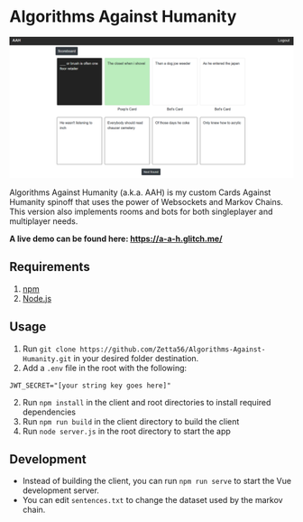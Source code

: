 # Algorithms Against Humanity

![Game](/docs/images/game.PNG)

Algorithms Against Humanity (a.k.a. AAH) is my custom Cards Against Humanity spinoff that uses the power of Websockets and Markov Chains.
This version also implements rooms and bots for both singleplayer and multiplayer needs.

**A live demo can be found here: https://a-a-h.glitch.me/**

## Requirements
1. [npm](https://www.npmjs.com/get-npm)
2. [Node.js](https://nodejs.org/en/download/)

## Usage
1. Run `git clone https://github.com/Zetta56/Algorithms-Against-Humanity.git` in your desired folder destination.
2. Add a `.env` file in the root with the following:
```
JWT_SECRET="[your string key goes here]"
```
2. Run `npm install` in the client and root directories to install required dependencies
3. Run `npm run build` in the client directory to build the client
4. Run `node server.js` in the root directory to start the app

## Development
- Instead of building the client, you can run `npm run serve` to start the Vue development server.
- You can edit `sentences.txt` to change the dataset used by the markov chain.
